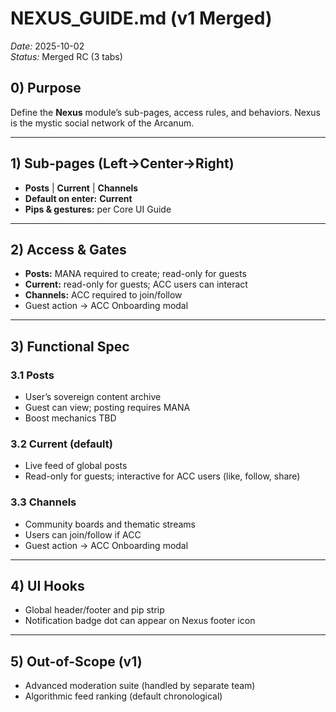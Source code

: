 # NEXUS_GUIDE.md (v1 Merged)

_Date:_ 2025-10-02  
_Status:_ Merged RC (3 tabs)

## 0) Purpose
Define the **Nexus** module’s sub-pages, access rules, and behaviors. Nexus is the mystic social network of the Arcanum.

---
## 1) Sub-pages (Left→Center→Right)
- **Posts** | **Current** | **Channels**
- **Default on enter:** **Current**
- **Pips & gestures:** per Core UI Guide

---
## 2) Access & Gates
- **Posts:** MANA required to create; read-only for guests
- **Current:** read-only for guests; ACC users can interact
- **Channels:** ACC required to join/follow
- Guest action → ACC Onboarding modal

---
## 3) Functional Spec
### 3.1 Posts
- User’s sovereign content archive
- Guest can view; posting requires MANA
- Boost mechanics TBD

### 3.2 Current (default)
- Live feed of global posts
- Read-only for guests; interactive for ACC users (like, follow, share)

### 3.3 Channels
- Community boards and thematic streams
- Users can join/follow if ACC
- Guest action → ACC Onboarding modal

---
## 4) UI Hooks
- Global header/footer and pip strip
- Notification badge dot can appear on Nexus footer icon

---
## 5) Out-of-Scope (v1)
- Advanced moderation suite (handled by separate team)
- Algorithmic feed ranking (default chronological)
